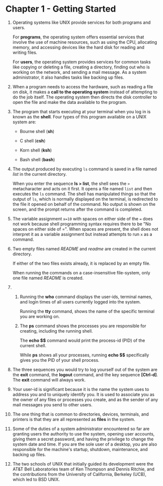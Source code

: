 # Chapter 1 - Getting Started

1.  Operating systems like UNIX provide services for both programs and users.

    For **programs**, the operating system offers essential services that involve the use of machine resources, such as using the CPU, allocating memory, and accessing devices like the hard disk for reading and writing files.

    For **users**, the operating system provides services for common tasks like copying or deleting a file, creating a directory, finding out who is working on the network, and sending a mail message. As a system administrator, it also handles tasks like backing up files.

2.  When a program needs to access the hardware, such as reading a file on disk, it makes a **call to the operating system** instead of attempting to do the job itself. The operating system then directs the disk controller to open the file and make the data available to the program.

3.  The program that starts executing at your terminal when you log in is known as the **shell**. Four types of this program available on a UNIX system are:

    -   Bourne shell (**sh**)

    -   C shell (**csh**)

    -   Korn shell (**ksh**)

    -   Bash shell (**bash**)

4.  The output produced by executing `ls` command is saved in a file named _list_ in the current directory.

    When you enter the sequence **ls > list**, the shell sees the `>` metacharacter and acts on it first. It opens a file named `list` and then executes the `ls` command. The shell has manipulated things so that the output of `ls`, which is normally displayed on the terminal, is redirected to the file it opened on behalf of the command. No output is shown on the screen, and the prompt returns after the command is completed.

5.  The variable assignment `x=10` with spaces on either side of the `=` does not work because shell programming syntax requires there to be "No spaces on either side of =". When spaces are present, the shell does not interpret it as a variable assignment but instead attempts to run `x` as a command.

6.  Two empty files named _README_ and _readme_ are created in the current directory.

    If either of the two files exists already, it is replaced by an empty file.

    When running the commands on a case-insensitive file-system, only one file named _README_ is created.

7.  1.  Running the **who** command displays the user-ids, terminal names, and login times of all users currently logged into the system.

        Running the **tty** command, shows the name of the specific terminal you are working on.

    2.  The **ps** command shows the processes you are responsible for creating, including the running shell.

        The **echo $$** command would print the process-id (PID) of the current shell.

        While **ps** shows all your processes, running **echo $$** specifically gives you the PID of your shell process.

8.  The three sequences you would try to log yourself out of the system are the **exit** command, the **logout** command, and the key sequence **[Ctrl-d]**. The **exit** command will always work.

9.  Your user-id is significant because it is the name the system uses to address you and to uniquely identify you. It is used to associate you as the owner of any files or processes you create, and as the sender of any mail messages you send to other users.

10. The one thing that is common to directories, devices, terminals, and printers is that they are all represented as **files** in the system.

11. Some of the duties of a system administrator encountered so far are granting users the authority to use the system, opening user accounts, giving them a secret password, and having the privilege to change the system date and time. If you are the sole user of a desktop, you are also responsible for the machine's startup, shutdown, maintenance, and backing up files.

12. The two schools of UNIX that initially guided its development were the AT&T Bell Laboratories team of Ken Thompson and Dennis Ritchie, and the contributions from the University of California, Berkeley (UCB), which led to BSD UNIX.
